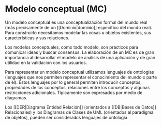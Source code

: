 # Modelo conceptual (MC)
Un modelo conceptual es una conceptualización formal del mundo real (más precisamente de un [[Dominio|dominio]] específico del mundo real). Para construirlo necesitamos modelar las cosas u objetos existentes, sus características y sus relaciones.

Los modelos conceptuales, como todo modelo, son prácticos para comunicar ideas y buscar consensos. La elaboración de un MC es de gran importancia al desarrollar el modelo de análisis de una aplicación y de gran utilidad en la validación con los usuarios.

Para representar un modelo conceptual utilizamos lenguajes de ontologías (lenguajes que nos permiten representar el conocimiento del mundo o parte de él). Estos lenguajes por lo general permiten introducir conceptos, propiedades de los conceptos, relaciones entre los conceptos y algunas restricciones adicionales. Típicamente son expresados por medio de diagramas.

Los [[DER|Diagrama Entidad Relación]] (orientados a [[DB|Bases de Datos]] Relacionales) y los Diagramas de Clases de UML (orientados al paradigma de objetos), pueden ser considerados lenguajes de ontología.
